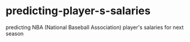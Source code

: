 # predicting-player-s-salaries
predicting NBA (National Baseball Association) player's salaries for next season
